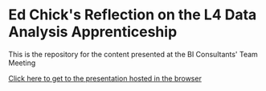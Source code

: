 # Ed Chick's Reflection on the L4 Data Analysis Apprenticeship

This is the repository for the content presented at the BI Consultants' Team Meeting

[Click here to get to the presentation hosted in the browser]()
